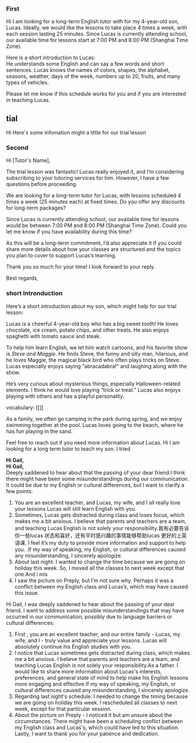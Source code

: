 
### First

Hi 
I am looking for a long-term English tutor with  for my 4-year-old son, Lucas. Ideally, we would like the lessons to take place 4 times a week, with each session lasting 25 minutes. Since Lucas is currently attending school, our available time for lessons start at 7:00 PM and 8:00 PM (Shanghai Time Zone).

Here is a short introduction to Lucas:  
He understands some English and can say a few words and short sentences. Lucas knows the names of colors, shapes, the alphabet, seasons, weather, days of the week, numbers up to 20, fruits, and many types of vehicles. 

Please let me know if this schedule works for you and if you are interested in teaching Lucas.


## tial
Hi
Here's some infomation might a little for our trial lesson



### Second
Hi [Tutor's Name],

The trial lesson was fantastic! Lucas really enjoyed it, and I’m considering subscribing to your tutoring services for him. However, I have a few questions before proceeding.

We are looking for a long-term tutor for Lucas, with lessons scheduled 4 times a week (25 minutes each) at fixed times. Do you offer any discounts for long-term packages?

Since Lucas is currently attending school, our available time for lessons would be between 7:00 PM and 8:00 PM (Shanghai Time Zone). Could you let me know if you have availability during this time?

As this will be a long-term commitment, I’d also appreciate it if you could share more details about how your classes are structured and the topics you plan to cover to support Lucas’s learning.

Thank you so much for your time! I look forward to your reply.

Best regards,


### short Intronduction

Here’s a short introduction about my son, which might help for our trial lesson:

Lucas is a cheerful 4-year-old boy who has a big sweet tooth! He loves chocolate, ice cream, potato chips, and other treats. He also enjoys spaghetti with tomato sauce and steak.

To help him learn English, we let him watch cartoons, and his favorite show is _Steve and Maggie_. He finds Steve, the funny and silly man, hilarious, and he loves Maggie, the magical black bird who often plays tricks on Steve. Lucas especially enjoys saying “abracadabra!” and laughing along with the show.

He’s very curious about mysterious things, especially Halloween-related elements. I think he would love playing “trick or treat.” Lucas also enjoys playing with others and has a playful personality.

vocabulary:
[[]]

As a family, we often go camping in the park during spring, and we enjoy swimming together at the pool. Lucas loves going to the beach, where he has fun playing in the sand.

Feel free to reach out if you need more information about Lucas.
Hi 
I am looking for a long term tutor to teach my son. I tried


**Hi Gail,**  
**Hi Gail,**  
Deeply saddened to hear about that the passing of your dear friend.I think there might have been some misunderstandings during our communication. It could be due to my English or cultural differences, but I want to clarify a few points:

1. You are an excellent teacher, and Lucas, my wife, and I all really love your lessons.Lucas will still learn English with you.
2. Sometimes, Lucas gets distracted during class and loses focus, which makes me a bit anxious. I believe that parents and teachers are a team, and teaching Lucas English is not solely your responsibility.我有必要告诉你一些lucas 状态和喜好，还有平时感兴趣的事情能够帮助lucas 更好的上英语课. I feel it’s my duty to provide more information and support to help you. .If my way of speaking, my English, or cultural differences caused any misunderstanding, I sincerely apologize.
3. About last night: I wanted to change the time because we are going on holiday this week. So, I moved all the classes to next week except that one.And i mis
4. I saw the picture on Preply, but I’m not sure why. Perhaps it was a conflict between my English class and Lucas’s, which may have caused this issue.

Hi Gail,
I was deeply saddened to hear about the passing of your dear friend. I want to address some possible misunderstandings that may have occurred in our communication, possibly due to language barriers or cultural differences:

1. First , you are an excellent teacher, and our entire family - Lucas, my wife, and I - truly value and appreciate your lessons. Lucas will absolutely continue his English studies with you.
2. I notice that Lucas sometimes gets distracted during class, which makes me a bit anxious.  I believe that parents and teachers are a team, and teaching Lucas English is not solely your responsibility.As a father. I would like to share more information about Lucas's interests, preferences, and general state of mind to help make his English lessons more engaging and effective.If my way of speaking, my English, or cultural differences caused any misunderstanding, I sincerely apologize.
3. Regarding last night's schedule: I needed to change the timing because we are going on holiday this week. I rescheduled all classes to next week, except for that particular session.
4. About the picture on Preply - I noticed it but am unsure about the circumstances. There might have been a scheduling conflict between my English class and Lucas's, which could have led to this situation.
 Lastly, I want to thank you for your patience and dedication.